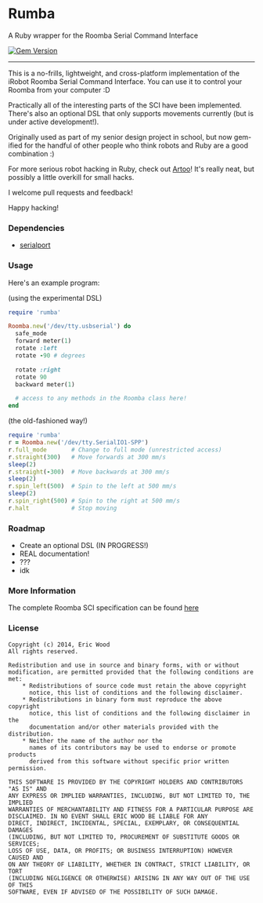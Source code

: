 # Rumba
A Ruby wrapper for the Roomba Serial Command Interface

[![Gem Version](https://badge.fury.io/rb/rumba.svg)](http://badge.fury.io/rb/rumba)

- - -

This is a no-frills, lightweight, and cross-platform implementation of the iRobot Roomba Serial Command Interface. You can use it to control your Roomba from your computer :D

Practically all of the interesting parts of the SCI have been implemented. There's also an optional DSL that only supports movements currently (but is under active development!).

Originally used as part of my senior design project in school, but now gem-ified for the handful of other people who think robots and Ruby are a good combination :)

For more serious robot hacking in Ruby, check out [Artoo](http://artoo.io/)! It's really neat, but possibly a little overkill for small hacks.

I welcome pull requests and feedback!

Happy hacking!

### Dependencies
* [serialport](http://ruby-serialport.rubyforge.org/)

### Usage

Here's an example program:

(using the experimental DSL)

```ruby
require 'rumba'

Roomba.new('/dev/tty.usbserial') do
  safe_mode
  forward meter(1)
  rotate :left
  rotate -90 # degrees

  rotate :right
  rotate 90
  backward meter(1)

  # access to any methods in the Roomba class here!
end
```

(the old-fashioned way!)

```ruby
require 'rumba'
r = Roomba.new('/dev/tty.SerialIO1-SPP')
r.full_mode       # Change to full mode (unrestricted access)
r.straight(300)   # Move forwards at 300 mm/s
sleep(2)
r.straight(-300)  # Move backwards at 300 mm/s
sleep(2)
r.spin_left(500)  # Spin to the left at 500 mm/s
sleep(2)
r.spin_right(500) # Spin to the right at 500 mm/s
r.halt            # Stop moving
```

### Roadmap
* Create an optional DSL (IN PROGRESS!)
* REAL documentation!
* ???
* idk

### More Information

The complete Roomba SCI specification can be found [here](http://www.irobot.com/images/consumer/hacker/roomba_sci_spec_manual.pdf)

### License

```
Copyright (c) 2014, Eric Wood
All rights reserved.

Redistribution and use in source and binary forms, with or without
modification, are permitted provided that the following conditions are met:
    * Redistributions of source code must retain the above copyright
      notice, this list of conditions and the following disclaimer.
    * Redistributions in binary form must reproduce the above copyright
      notice, this list of conditions and the following disclaimer in the
      documentation and/or other materials provided with the distribution.
    * Neither the name of the author nor the
      names of its contributors may be used to endorse or promote products
      derived from this software without specific prior written permission.

THIS SOFTWARE IS PROVIDED BY THE COPYRIGHT HOLDERS AND CONTRIBUTORS "AS IS" AND
ANY EXPRESS OR IMPLIED WARRANTIES, INCLUDING, BUT NOT LIMITED TO, THE IMPLIED
WARRANTIES OF MERCHANTABILITY AND FITNESS FOR A PARTICULAR PURPOSE ARE
DISCLAIMED. IN NO EVENT SHALL ERIC WOOD BE LIABLE FOR ANY
DIRECT, INDIRECT, INCIDENTAL, SPECIAL, EXEMPLARY, OR CONSEQUENTIAL DAMAGES
(INCLUDING, BUT NOT LIMITED TO, PROCUREMENT OF SUBSTITUTE GOODS OR SERVICES;
LOSS OF USE, DATA, OR PROFITS; OR BUSINESS INTERRUPTION) HOWEVER CAUSED AND
ON ANY THEORY OF LIABILITY, WHETHER IN CONTRACT, STRICT LIABILITY, OR TORT
(INCLUDING NEGLIGENCE OR OTHERWISE) ARISING IN ANY WAY OUT OF THE USE OF THIS
SOFTWARE, EVEN IF ADVISED OF THE POSSIBILITY OF SUCH DAMAGE.
```
